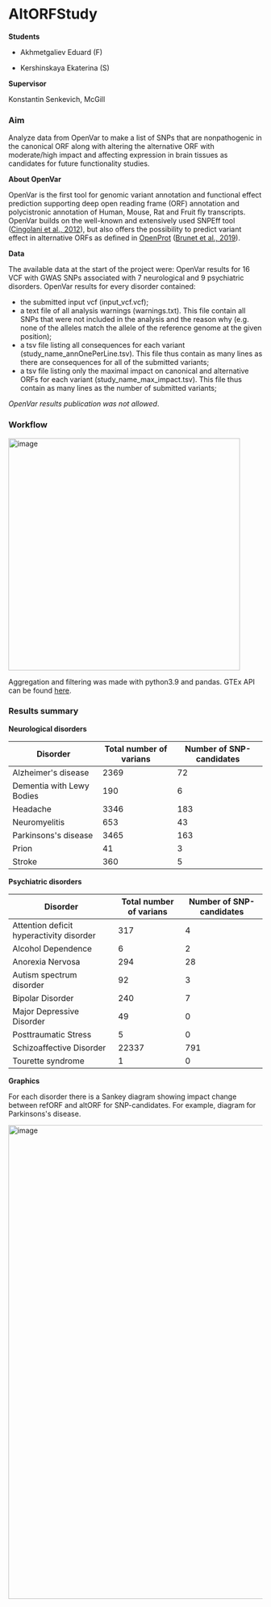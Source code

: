 # AltORFStudy

**Students**

* Akhmetgaliev Eduard (F)

* Kershinskaya Ekaterina (S)

**Supervisor**

Konstantin Senkevich, McGill

### Aim

Analyze data from OpenVar to make a list of SNPs that are nonpathogenic in the canonical ORF along with altering the alternative ORF with moderate/high impact and affecting expression in brain tissues as candidates for future functionality studies.

**About OpenVar**

OpenVar is the first tool for genomic variant annotation and functional effect prediction supporting deep open reading frame (ORF) annotation and polycistronic annotation of Human, Mouse, Rat and Fruit fly transcripts. 
OpenVar builds on the well-known and extensively used SNPEff tool ([Cingolani et al., 2012](https://www.ncbi.nlm.nih.gov/pmc/articles/PMC3679285/)), but also offers the possibility to predict variant effect in alternative ORFs as defined in [OpenProt](https://openprot.org) ([Brunet et al., 2019](https://www.ncbi.nlm.nih.gov/pmc/articles/PMC5932603/)).


**Data**

The available data at the start of the project were: OpenVar results for 16 VCF with GWAS SNPs associated with 7 neurological and 9 psychiatric disorders.
OpenVar results for every disorder contained:
* the submitted input vcf (input_vcf.vcf);
* a text file of all analysis warnings (warnings.txt). This file contain all SNPs that were not included in the analysis and the reason why (e.g. none of the alleles match the allele of the reference genome at the given position);
* a tsv file listing all consequences for each variant (study_name_annOnePerLine.tsv). This file thus contain as many lines as there are consequences for all of the submitted variants;
* a tsv file listing only the maximal impact on canonical and alternative ORFs for each variant (study_name_max_impact.tsv). This file thus contain as many lines as the number of submitted variants; 

*OpenVar results publication was not allowed*.

### Workflow

<img width="459" alt="image" src="https://user-images.githubusercontent.com/90474946/169116816-b1801eb1-d814-425d-b68f-42a45b8c06c8.png">

Aggregation and filtering was made with python3.9 and pandas. GTEx API can be found [here](https://gtexportal.org/home/api-docs/index.html).

### Results summary

**Neurological disorders**

Disorder | Total number of varians | Number of SNP-candidates |
------ | --- | --- |
Alzheimer's disease | 2369 | 72 |
Dementia with Lewy Bodies | 190 | 6 |
Headache | 3346 | 183 |
Neuromyelitis | 653 | 43 |
Parkinsons's disease | 3465 | 163 |
Prion | 41 | 3 |
Stroke | 360 | 5 |

**Psychiatric disorders**

Disorder | Total number of varians | Number of SNP-candidates |
------ | --- | --- |
Attention deficit hyperactivity disorder | 317 | 4 |
Alcohol Dependence | 6 | 2 |
Anorexia Nervosa | 294 | 28 |
Autism spectrum disorder | 92 | 3 |
Bipolar Disorder | 240 | 7 |
Major Depressive Disorder | 49 | 0 |
Posttraumatic Stress | 5 | 0 |
Schizoaffective Disorder | 22337 | 791 |
Tourette syndrome | 1 | 0 |


**Graphics**

For each disorder there is a Sankey diagram showing impact change between refORF and altORF for SNP-candidates. For example, diagram for Parkinsons's disease.

<img width="937" alt="image" src="https://user-images.githubusercontent.com/90474946/169359077-49e8d5a0-f805-4446-8f7f-29a33c398cc0.png">
